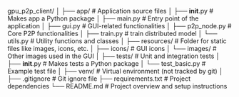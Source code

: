 gpu_p2p_client/
│
├── app/                        # Application source files
│   ├── __init__.py             # Makes app a Python package
│   ├── main.py                 # Entry point of the application
│   ├── gui.py                  # GUI-related functionalities
│   ├── p2p_node.py             # Core P2P functionalities
│   ├── train.py                # train distributed model
│   └── utils.py                # Utility functions and classes
│
├── resources/                  # Folder for static files like images, icons, etc.
│   ├── icons/                  # GUI icons
│   └── images/                 # Other images used in the GUI
│
├── tests/                      # Unit and integration tests
│   ├── __init__.py             # Makes tests a Python package
│   └── test_basic.py           # Example test file
│
├── venv/                       # Virtual environment (not tracked by git)
│
├── .gitignore                  # Git ignore file
├── requirements.txt            # Project dependencies
└── README.md                   # Project overview and setup instructions
